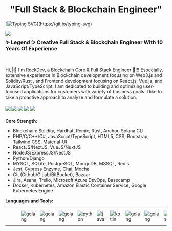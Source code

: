 <h1 align="center">"Full Stack & Blockchain Engineer"</h1>

<!-- ![header-background](https://user-images.githubusercontent.com/88071912/147695647-00872f58-21b5-48ce-a541-a9fa63e8107e.jpg) -->

[![Typing SVG](https://readme-typing-svg.herokuapp.com?font=Baskervville+SC&size=40&center=true&vCenter=true&width=1000&height=100&duration=5000&pause=1500&lines=I+AM+A+FULLSTACK+AND+BLOCKCHAIN+DEVELOPER.;FULLSTACK+AND+BLOCKCHAIN+DEVELOPMENT+IS+MY+LIFE.;WELCOME+TO+VISIT+MY+PROFILE.)](https://git.io/typing-svg)
<!-- <img align="left" src="https://visitor-badge.laobi.icu/badge?page_id=oshimaninja.oshimaninja" /> -->
<img align="left" src="https://visitor-badge.laobi.icu/badge?page_id=alwayswelcom.alwayswelcom" />
<h1 align="center"></h1>

### ✨ Legend ✨ Creative Full Stack & Blockchain  Engineer With 10 Years Of Experience

<br/>

Hi,👋🏽 I'm RockDev, a Blockchain Core & Full Stack Engineer 🚀!!! Especially, extensive experience in Blockchain development focusing on Web3.js and Solidity/Rust , and Frontend development focusing on React.js, Vue.js, and JavaScript/TypeScript. I am dedicated to building and optimizing user-focused applications for customers with variety of business goals. I like to take a proactive approach to analyze and formulate a solution.


####       ![](https://img.shields.io/badge/SmartContract-%3C%2F%3E-blueviolet) ![](https://img.shields.io/badge/Substrate&Polkadot-%3C%2F%3E-blueviolet) ![](https://img.shields.io/badge/CosmosSDK&TendermintCore-%3C%2F%3E-blueviolet) ![](https://img.shields.io/badge/Defi-Strategy-%7C-ff69b4) ![](https://img.shields.io/badge/Cryptocurrency-%7C-ff69b4)



**Core Strength:**
 - Blockchain: Solidity, Hardhat, Remix, Rust, Anchor, Solana CLI
 - PHP/C/C++/C#, JavaScript/TypeScript, HTML5, CSS, Bootstrap, Tailwind CSS, Material-UI
 - ReactJS/NextJS, VueJS/NuxtJS
 - NodeJS/ExpressJS/NestJS
 - Python/Django
 - MYSQL, SQLite, PostgreSQL, MongoDB, MSSQL, Redis
 - Jest, Cypress Enzyme, Chai, Mocha
 - Git (Github/Gitlab/BitBucket), Bazaar
 - Jira, Asana, Trello, Microsoft Azure DevOps, Basecamp
 - Docker, Kubernetes, Amazon Elastic Container Service, Google Kubernetes Engine


**Languages and Tools:**   
<table>
   <tr>
        <td><img src="https://github.com/kroim/profile/blob/master/icons/icon_solidity.png?raw=true" alt="android" height="45"></td>
        <td><img src="https://github.com/kroim/profile/blob/master/icons/icon_metamask.png?raw=true" alt="golang" height="45"></td>
        <td><img src="https://github.com/kroim/profile/blob/master/icons/icon_truffle.png?raw=true" alt="golang" height="45"></td>
        <td><img src="https://seeklogo.com/images/H/hardhat-logo-888739EBB4-seeklogo.com.png" alt="golang" height="45"></td>
        <td><img src="https://storage.googleapis.com/opensea-static/Logomark/Logomark-Blue.svg" alt="golang" height="45"></td>
        <td><img src="https://www.pngall.com/wp-content/uploads/10/PancakeSwap-Crypto-Logo-PNG.png" alt="golang" height="45"></td>
        <td><img src="https://cdn.jsdelivr.net/gh/devicons/devicon/icons/react/react-original.svg" alt="python" height="45"></td>
        <td><img src="https://cdn.jsdelivr.net/gh/devicons/devicon/icons/vuejs/vuejs-original.svg" alt="java" height="45"></td>
        <td><img src="https://cdn.jsdelivr.net/gh/devicons/devicon/icons/redux/redux-original.svg" alt="kotlin" height="45"></td>
        <td><img src="https://cdn.jsdelivr.net/gh/devicons/devicon/icons/nodejs/nodejs-original.svg" alt="golang" height="45"></td>
        <td><img src="https://cdn.jsdelivr.net/gh/devicons/devicon/icons/typescript/typescript-original.svg" alt="golang" height="45"></td>
        <td><img src="https://cdn.jsdelivr.net/gh/devicons/devicon/icons/javascript/javascript-original.svg" alt="golang" height="45"></td>
    </tr>
</table>

  <br>
</p>
